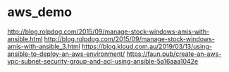 # aws_demo
http://blog.rolpdog.com/2015/09/manage-stock-windows-amis-with-ansible.html
http://blog.rolpdog.com/2015/09/manage-stock-windows-amis-with-ansible_3.html
https://blog.kloud.com.au/2019/03/13/using-ansible-to-deploy-an-aws-environment/
https://faun.pub/create-an-aws-vpc-subnet-security-group-and-acl-using-ansible-5a16aaa1042e

